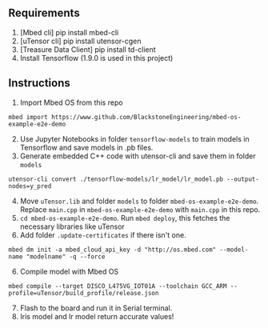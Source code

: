 ## Requirements
1) [Mbed cli] pip install mbed-cli
2) [uTensor cli] pip install utensor-cgen
3) [Treasure Data Client] pip install td-client
4) Install Tensorflow (1.9.0 is used in this project)

## Instructions
1) Import Mbed OS from this repo
```
mbed import https://www.github.com/BlackstoneEngineering/mbed-os-example-e2e-demo
```
2) Use Jupyter Notebooks in folder `tensorflow-models` to train models in Tensorflow and save models in .pb files.
3) Generate embedded C++ code with utensor-cli and save them in folder `models`
```
utensor-cli convert ./tensorflow-models/lr_model/lr_model.pb --output-nodes=y_pred
```
4) Move `uTensor.lib` and folder `models` to folder `mbed-os-example-e2e-demo`. Replace `main.cpp` in `mbed-os-example-e2e-demo` with `main.cpp` in this repo.
5) `cd mbed-os-example-e2e-demo`. Run `mbed deploy`, this fetches the necessary libraries like uTensor
6) Add folder `.update-certificates` if there isn't one. 
```
mbed dm init -a mbed_cloud_api_key -d "http://os.mbed.com" --model-name "modelname" -q --force
```
6) Compile model with Mbed OS
```
mbed compile --target DISCO_L475VG_IOT01A --toolchain GCC_ARM --profile=uTensor/build_profile/release.json
```
7) Flash to the board and run it in Serial terminal. 
8) Iris model and lr model return accurate values!
